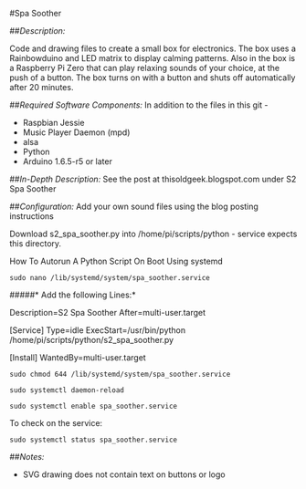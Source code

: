 #Spa Soother

##*Description:*

Code and drawing files to create a small box for electronics. The box uses a Rainbowduino and LED matrix to display calming patterns. Also in the box is a Raspberry Pi Zero that can play relaxing sounds of your choice, at the push of a button. The box turns on with a button and shuts off automatically after 20 minutes.

##*Required Software Components:*
In addition to the files in this git -
* Raspbian Jessie
* Music Player Daemon (mpd)
* alsa
* Python
* Arduino 1.6.5-r5 or later

##*In-Depth Description:*
See the post at thisoldgeek.blogspot.com under S2 Spa Soother

##*Configuration:*
Add your own sound files using the blog posting instructions

Download s2_spa_soother.py into /home/pi/scripts/python - service expects this directory.

How To Autorun A Python Script On Boot Using systemd

`sudo nano /lib/systemd/system/spa_soother.service`

#####* Add the following Lines:*

Description=S2 Spa Soother
After=multi-user.target

[Service]
Type=idle
ExecStart=/usr/bin/python /home/pi/scripts/python/s2_spa_soother.py

[Install]
WantedBy=multi-user.target

`sudo chmod 644 /lib/systemd/system/spa_soother.service`

`sudo systemctl daemon-reload`

`sudo systemctl enable spa_soother.service`
 
To check on the service:

`sudo systemctl status spa_soother.service`

##*Notes:*
* SVG drawing does not contain text on buttons or logo


